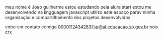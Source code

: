 meu nome é Joao guilherme 
estou estudando pela alura start
estou me desenvolvendo na lingguagem javascript 
utilizo este espaço parav minha organização e compartilhamento dos projetos desenvolvidos 

entre em contato comigo
00001124342837sp@al.educacao.sp.gov.br
 nois crx
